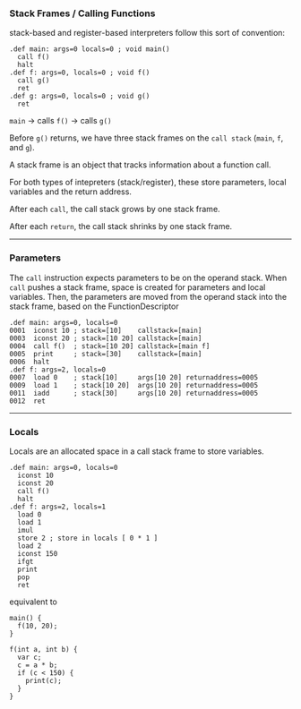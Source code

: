 ### Stack Frames / Calling Functions

stack-based and register-based interpreters follow this sort of convention:

```
.def main: args=0 locals=0 ; void main()
  call f()
  halt
.def f: args=0, locals=0 ; void f()
  call g()
  ret
.def g: args=0, locals=0 ; void g()
  ret
```

`main`
-> calls `f()`
   -> calls `g()`

Before `g()` returns, we have three stack frames on the `call stack` (`main`, `f`, and `g`).

A stack frame is an object that tracks information about a function call.

For both types of intepreters (stack/register), these store parameters, local variables and the return address.

After each `call`, the call stack grows by one stack frame.

After each `return`, the call stack shrinks by one stack frame.

---

### Parameters

The `call` instruction expects parameters to be on the operand stack. When `call` pushes
a stack frame, space is created for parameters and local variables. Then, the parameters
are moved from the operand stack into the stack frame, based on the FunctionDescriptor

```
.def main: args=0, locals=0
0001  iconst 10 ; stack=[10]    callstack=[main]
0003  iconst 20 ; stack=[10 20] callstack=[main]
0004  call f()  ; stack=[10 20] callstack=[main f]
0005  print     ; stack=[30]    callstack=[main]
0006  halt
.def f: args=2, locals=0
0007  load 0    ; stack[10]     args[10 20] returnaddress=0005
0009  load 1    ; stack[10 20]  args[10 20] returnaddress=0005
0011  iadd      ; stack[30]     args[10 20] returnaddress=0005
0012  ret
```

---

### Locals

Locals are an allocated space in a call stack frame to store variables.

```
.def main: args=0, locals=0
  iconst 10
  iconst 20
  call f()
  halt
.def f: args=2, locals=1
  load 0
  load 1
  imul
  store 2 ; store in locals [ 0 * 1 ]
  load 2
  iconst 150
  ifgt
  print
  pop
  ret
```

equivalent to

```
main() {
  f(10, 20);
}

f(int a, int b) {
  var c;
  c = a * b;
  if (c < 150) {
    print(c);
  }
}
```

